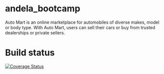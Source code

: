 # andela_bootcamp
Auto Mart is an online marketplace for automobiles of diverse makes, model or body type. With Auto Mart, users can sell their cars or buy from trusted dealerships or private sellers.
# Build status 
[![Coverage Status](https://coveralls.io/repos/github/sempsmahad/andela_bootcamp/badge.svg?branch=master)](https://coveralls.io/github/sempsmahad/andela_bootcamp?branch=master)
